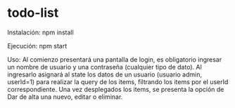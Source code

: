 # todo-list
Instalación: npm install

Ejecución: npm start

Uso: Al comienzo presentará una pantalla de login, es obligatorio ingresar un nombre de usuario y una contraseña (cualquier tipo de dato). Al ingresarlo asignará al state los datos de un usuario (usuario admin, userId=1) para realizar la query de los items, filtrando los items por el userId correspondiente. 
Una vez desplegados los items, se presenta la opción de Dar de alta una nuevo, editar o eliminar.
